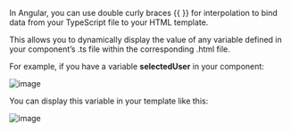 In Angular, you can use double curly braces {{ }} for interpolation to bind data from your TypeScript file to your HTML template. 
 
This allows you to dynamically display the value of any variable defined in your component’s .ts file within the corresponding .html file.

For example, if you have a variable **selectedUser** in your component:

 ![image](https://github.com/user-attachments/assets/bfb144d4-f07e-4a76-a216-b84ea6bca808)


You can display this variable in your template like this:

![image](https://github.com/user-attachments/assets/c4a56ace-c760-4b29-bc14-ab2ff7cf0de6)
